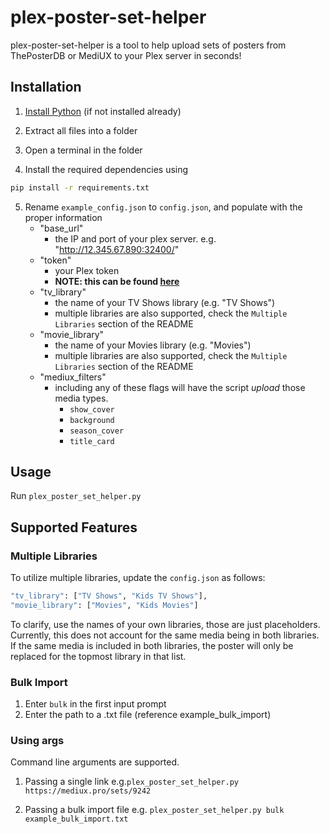 # plex-poster-set-helper

plex-poster-set-helper is a tool to help upload sets of posters from ThePosterDB or MediUX to your Plex server in seconds!

## Installation

1. [Install Python](https://www.python.org/downloads/) (if not installed already)

2. Extract all files into a folder

3. Open a terminal in the folder

4. Install the required dependencies using

```bash
pip install -r requirements.txt
```

5. Rename `example_config.json` to `config.json`, and populate with the proper information
   - "base_url"
        - the IP and port of your plex server. e.g. "http://12.345.67.890:32400/"
   - "token"
        - your Plex token
        - **NOTE: this can be found [here](https://support.plex.tv/articles/204059436-finding-an-authentication-token-x-plex-token/)**
   - "tv_library"
        - the name of your TV Shows library (e.g. "TV Shows")
        - multiple libraries are also supported, check the `Multiple Libraries` section of the README
    - "movie_library"
        - the name of your Movies library (e.g. "Movies")
        - multiple libraries are also supported, check the `Multiple Libraries` section of the README
    - "mediux_filters"
        - including any of these flags will have the script *upload* those media types.
          - `show_cover`
          - `background`
          - `season_cover`
          - `title_card`

## Usage

Run `plex_poster_set_helper.py`

## Supported Features
### Multiple Libraries

To utilize multiple libraries, update the `config.json` as follows:

```bash
"tv_library": ["TV Shows", "Kids TV Shows"],
"movie_library": ["Movies", "Kids Movies"]
```

To clarify, use the names of your own libraries, those are just placeholders. Currently, this does not account for the same media being in both libraries. If the same media is included in both libraries, the poster will only be replaced for the topmost library in that list.

### Bulk Import

1. Enter `bulk` in the first input prompt
2. Enter the path to a .txt file (reference example_bulk_import)

### Using args
Command line arguments are supported.

1. Passing a single link e.g.`plex_poster_set_helper.py https://mediux.pro/sets/9242`

2. Passing a bulk import file e.g. `plex_poster_set_helper.py bulk example_bulk_import.txt`
